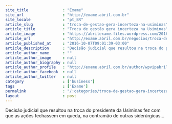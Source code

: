 ```yaml
---
site_title               : "Exame"
site_url                 : "http://exame.abril.com.br"
site_locale              : "pt_BR"
article_slug             : "troca-de-gestao-gera-incerteza-na-usiminas"
article_title            : "Troca de gestão gera incerteza na Usiminas"
article_image            : "https://abrilexame.files.wordpress.com/2016/10/size_960_16_9_usiminas.jpg?quality=70&strip=all&w=960"
article_url              : "http://exame.abril.com.br/negocios/troca-de-gestao-gera-incerteza-na-usiminas/"
article_published_at     : "2016-10-07T09:01:39-03:00"
article_description      : "Decisão judicial que resultou na troca do presidente da Usiminas fez com que as ações fechassem em queda, na contramão de outras siderúrgicas..."
article_author_name      : ""
article_author_image     : null
article_author_biography : null
article_author_profile   : "http://exame.abril.com.br/author/wpvipabril/"
article_author_facebook  : null
article_author_twitter   : null
category                 : ['business']
tags                     : ['Exame']
permalink                : "/:categories/troca-de-gestao-gera-incerteza-na-usiminas/"
layout                   : post
---
```


Decisão judicial que resultou na troca do presidente da Usiminas fez com que as ações fechassem em queda, na contramão de outras siderúrgicas...
